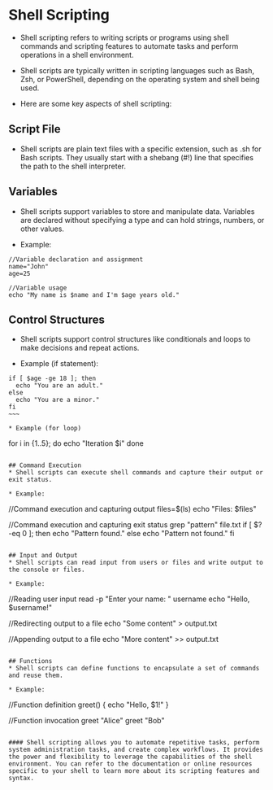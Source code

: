 # Shell Scripting

* Shell scripting refers to writing scripts or programs using shell commands and scripting features to automate tasks and perform operations in a shell environment. 

* Shell scripts are typically written in scripting languages such as Bash, Zsh, or PowerShell, depending on the operating system and shell being used.

* Here are some key aspects of shell scripting:

## Script File
* Shell scripts are plain text files with a specific extension, such as .sh for Bash scripts. They usually start with a shebang (#!) line that specifies the path to the shell interpreter.

## Variables
* Shell scripts support variables to store and manipulate data. Variables are declared without specifying a type and can hold strings, numbers, or other values.

* Example:
~~~~
//Variable declaration and assignment
name="John"
age=25

//Variable usage
echo "My name is $name and I'm $age years old."
~~~~

## Control Structures
* Shell scripts support control structures like conditionals and loops to make decisions and repeat actions.

* Example (if statement):
~~~~
if [ $age -ge 18 ]; then
  echo "You are an adult."
else
  echo "You are a minor."
fi
~~~

* Example (for loop)
~~~~
for i in {1..5}; do
  echo "Iteration $i"
done
~~~~

## Command Execution
* Shell scripts can execute shell commands and capture their output or exit status.

* Example:
~~~~
//Command execution and capturing output
files=$(ls)
echo "Files: $files"

//Command execution and capturing exit status
grep "pattern" file.txt
if [ $? -eq 0 ]; then
  echo "Pattern found."
else
  echo "Pattern not found."
fi
~~~~

## Input and Output
* Shell scripts can read input from users or files and write output to the console or files.

* Example:
~~~~
//Reading user input
read -p "Enter your name: " username
echo "Hello, $username!"

//Redirecting output to a file
echo "Some content" > output.txt

//Appending output to a file
echo "More content" >> output.txt
~~~~

## Functions
* Shell scripts can define functions to encapsulate a set of commands and reuse them.

* Example:
~~~~
//Function definition
greet() {
  echo "Hello, $1!"
}

//Function invocation
greet "Alice"
greet "Bob"
~~~~

#### Shell scripting allows you to automate repetitive tasks, perform system administration tasks, and create complex workflows. It provides the power and flexibility to leverage the capabilities of the shell environment. You can refer to the documentation or online resources specific to your shell to learn more about its scripting features and syntax.
